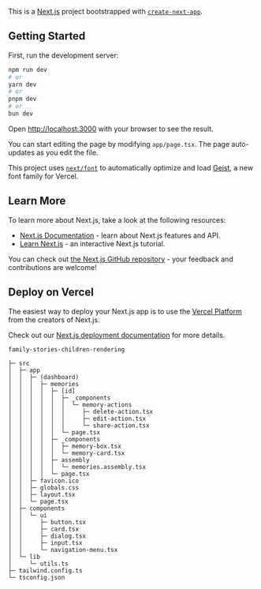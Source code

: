 This is a [Next.js](https://nextjs.org) project bootstrapped with [`create-next-app`](https://nextjs.org/docs/app/api-reference/cli/create-next-app).

## Getting Started

First, run the development server:

```bash
npm run dev
# or
yarn dev
# or
pnpm dev
# or
bun dev
```

Open [http://localhost:3000](http://localhost:3000) with your browser to see the result.

You can start editing the page by modifying `app/page.tsx`. The page auto-updates as you edit the file.

This project uses [`next/font`](https://nextjs.org/docs/app/building-your-application/optimizing/fonts) to automatically optimize and load [Geist](https://vercel.com/font), a new font family for Vercel.

## Learn More

To learn more about Next.js, take a look at the following resources:

- [Next.js Documentation](https://nextjs.org/docs) - learn about Next.js features and API.
- [Learn Next.js](https://nextjs.org/learn) - an interactive Next.js tutorial.

You can check out [the Next.js GitHub repository](https://github.com/vercel/next.js) - your feedback and contributions are welcome!

## Deploy on Vercel

The easiest way to deploy your Next.js app is to use the [Vercel Platform](https://vercel.com/new?utm_medium=default-template&filter=next.js&utm_source=create-next-app&utm_campaign=create-next-app-readme) from the creators of Next.js.

Check out our [Next.js deployment documentation](https://nextjs.org/docs/app/building-your-application/deploying) for more details.

```
family-stories-children-rendering

├─ src
│  ├─ app
│  │  ├─ (dashboard)
│  │  │  ├─ memories
│  │  │  │  ├─ [id]
│  │  │  │  │  ├─ _components
│  │  │  │  │  │  └─ memory-actions
│  │  │  │  │  │     ├─ delete-action.tsx
│  │  │  │  │  │     ├─ edit-action.tsx
│  │  │  │  │  │     └─ share-action.tsx
│  │  │  │  │  └─ page.tsx
│  │  │  │  ├─ _components
│  │  │  │  │  ├─ memory-box.tsx
│  │  │  │  │  └─ memory-card.tsx
│  │  │  │  ├─ assembly
│  │  │  │  │  └─ memories.assembly.tsx
│  │  │  │  └─ page.tsx
│  │  ├─ favicon.ico
│  │  ├─ globals.css
│  │  ├─ layout.tsx
│  │  └─ page.tsx
│  ├─ components
│  │  └─ ui
│  │     ├─ button.tsx
│  │     ├─ card.tsx
│  │     ├─ dialog.tsx
│  │     ├─ input.tsx
│  │     └─ navigation-menu.tsx
│  └─ lib
│     └─ utils.ts
├─ tailwind.config.ts
└─ tsconfig.json

```
